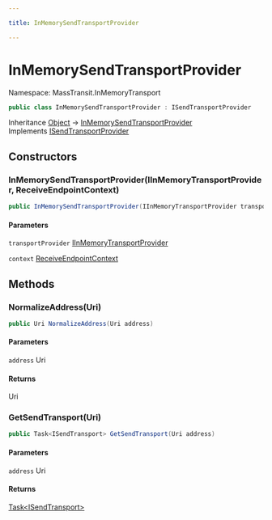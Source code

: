 ```yaml
---

title: InMemorySendTransportProvider

---
```


# InMemorySendTransportProvider

Namespace: MassTransit.InMemoryTransport

```csharp
public class InMemorySendTransportProvider : ISendTransportProvider
```

Inheritance [Object](https://learn.microsoft.com/en-us/dotnet/api/system.object) → [InMemorySendTransportProvider](../masstransit-inmemorytransport/inmemorysendtransportprovider)<br/>
Implements [ISendTransportProvider](../../masstransit-abstractions/masstransit-transports/isendtransportprovider)

## Constructors

### **InMemorySendTransportProvider(IInMemoryTransportProvider, ReceiveEndpointContext)**

```csharp
public InMemorySendTransportProvider(IInMemoryTransportProvider transportProvider, ReceiveEndpointContext context)
```

#### Parameters

`transportProvider` [IInMemoryTransportProvider](../masstransit-inmemorytransport/iinmemorytransportprovider)<br/>

`context` [ReceiveEndpointContext](../masstransit-transports/receiveendpointcontext)<br/>

## Methods

### **NormalizeAddress(Uri)**

```csharp
public Uri NormalizeAddress(Uri address)
```

#### Parameters

`address` Uri<br/>

#### Returns

Uri<br/>

### **GetSendTransport(Uri)**

```csharp
public Task<ISendTransport> GetSendTransport(Uri address)
```

#### Parameters

`address` Uri<br/>

#### Returns

[Task\<ISendTransport\>](https://learn.microsoft.com/en-us/dotnet/api/system.threading.tasks.task-1)<br/>
